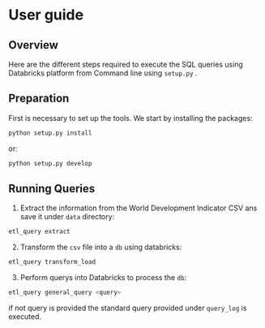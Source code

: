 # User guide

## Overview

Here are the different steps required to execute the SQL queries using Databricks platform from Command line using `setup.py` .

## Preparation
First is necessary to set up the tools. We start by installing the packages:
```bash
python setup.py install
```
or: 
```bash
python setup.py develop
```

## Running Queries
1. Extract the information from the World Development Indicator CSV ans save it under `data` directory:
```bash
etl_query extract
```
2. Transform the `csv` file into a `db` using databricks:
```bash
etl_query transform_load
```
3. Perform querys into Databricks to process the `db`:
```bash
etl_query general_query <query>
```
if not query is provided the standard query provided under `query_log` is executed.